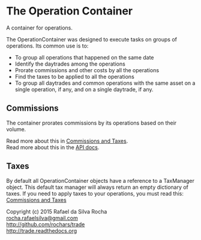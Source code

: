 # The Operation Container
A container for operations.

The OperationContainer was designed to execute tasks on groups of
operations. Its common use is to:

- To group all operations that happened on the same date
- Identify the daytrades among the operations
- Prorate commissions and other costs by all the operations
- Find the taxes to be applied to all the operations
- To group all daytrades and common operations with the same asset on a single
operation, if any, and on a single daytrade, if any.

## Commissions
The container prorates commissions by its operations based on their volume.

Read more about this in [Commissions and Taxes](./commissions_and_taxes).  
Read more about this in the [API docs](./api/trade.operation_container).


## Taxes
By default all OperationContainer objects have a reference to a TaxManager
object. This default tax manager will always return an empty dictionary of taxes.
If you need to apply taxes to your operations, you must read this: [Commissions and Taxes](./commissions_and_taxes)


Copyright (c) 2015 Rafael da Silva Rocha  
rocha.rafaelsilva@gmail.com  
http://github.com/rochars/trade  
http://trade.readthedocs.org  
